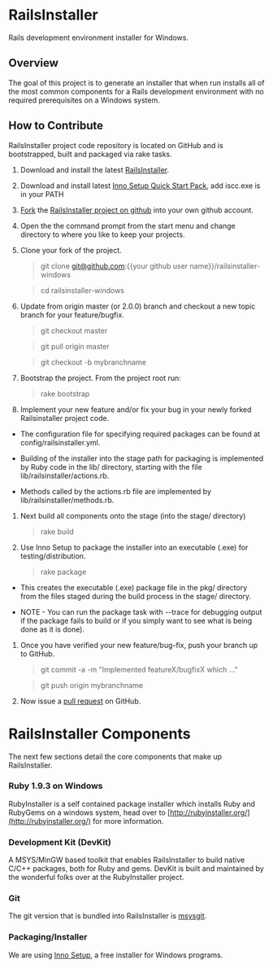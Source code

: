 # RailsInstaller

Rails development environment installer for Windows.

## Overview

The goal of this project is to generate an installer that when run installs all
of the most common components for a Rails development environment with no
required prerequisites on a Windows system.

## How to Contribute

RailsInstaller project code repository is located on GitHub and is bootstrapped,
built and packaged via rake tasks.

1. Download and install the latest
   [RailsInstaller](http://railsinstaller.org/).

1. Download and install latest
   [Inno Setup Quick Start Pack](http://www.jrsoftware.org/isdl.php#qsp),
   add iscc.exe is in your PATH

1. [Fork](http://help.github.com/fork-a-repo/)
   the [RailsInstaller project on github](https://github.com/railsinstaller/railsinstaller-windows.git)
   into your own github account.

1. Open the the command prompt from the start menu and change directory to where you like to keep your projects.

1. Clone your fork of the project.

    > git clone git@github.com:{{your github user name}}/railsinstaller-windows

    > cd railsinstaller-windows

1. Update from origin master (or 2.0.0) branch and checkout a new topic branch for your feature/bugfix.

    > git checkout master

    > git pull origin master

    > git checkout -b mybranchname

1. Bootstrap the project. From the project root run:

    > rake bootstrap

1. Implement your new feature and/or fix your bug in your newly forked Railsinstaller project code.

  * The configuration file for specifying required packages can be found at config/railsinstaller.yml.

  * Building of the installer into the stage path for packaging is implemented by Ruby code in the lib/ directory, starting with the file lib/railsinstaller/actions.rb.

  * Methods called by the actions.rb file are implemented by lib/railsinstaller/methods.rb.

1. Next build all components onto the stage (into the stage/ directory)

    > rake build

1. Use Inno Setup to package the installer into an executable (.exe) for testing/distribution.

    > rake package

  * This creates the executable (.exe) package file in the pkg/ directory from the files staged during the build process in the stage/ directory.
			
  * NOTE - You can run the package task with --trace for debugging output if the package fails to build or if you simply want to see what is being done as it is done).

1. Once you have verified your new feature/bug-fix, push your branch up to GitHub.

    > git commit -a -m "Implemented featureX/bugfixX which <description>..."

    > git push origin mybranchname

1. Now issue a [pull request](http://help.github.com/pull-requests/) on GitHub.

# RailsInstaller Components

The next few sections detail the core components that make up RailsInstaller.

### Ruby 1.9.3 on Windows

RubyInstaller is a self contained package installer which installs Ruby and RubyGems on a windows system, head over to [http://rubyinstaller.org/](http://rubyinstaller.org/) for more information.

### Development Kit (DevKit)

A MSYS/MinGW based toolkit that enables RailsInstaller to build native C/C++ packages, both for Ruby and gems. DevKit is built and maintained by the wonderful folks over at the RubyInstaller project.

### Git

The git version that is bundled into RailsInstaller is
[msysgit](http://code.google.com/p/msysgit/).

### Packaging/Installer

We are using [Inno Setup](http://www.jrsoftware.org/isinfo.php "Inno Setup"), a free installer for Windows programs.